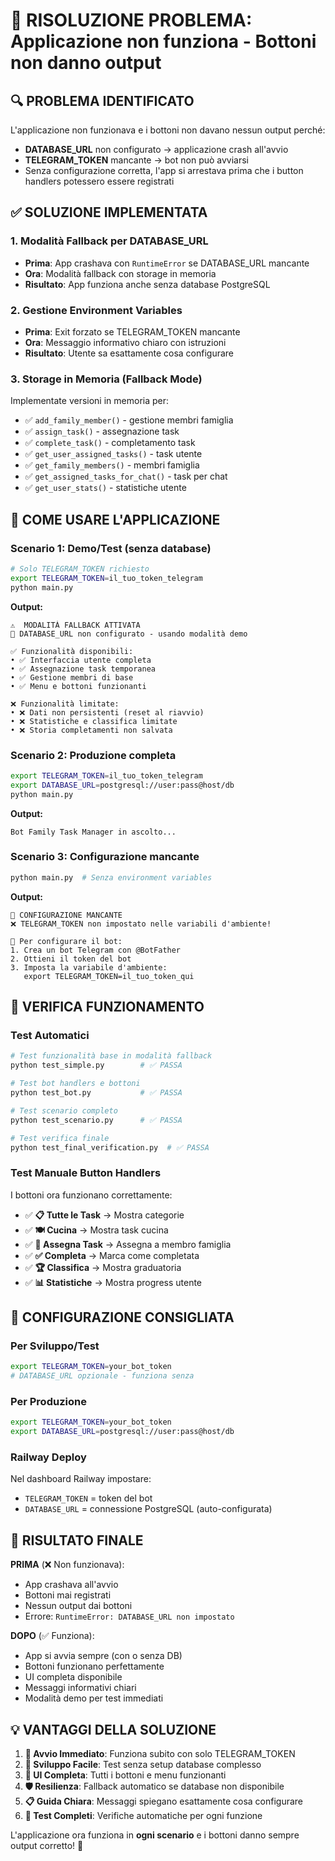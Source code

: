 # 🔧 RISOLUZIONE PROBLEMA: Applicazione non funziona - Bottoni non danno output

## 🔍 PROBLEMA IDENTIFICATO
L'applicazione non funzionava e i bottoni non davano nessun output perché:
- **DATABASE_URL** non configurato → applicazione crash all'avvio  
- **TELEGRAM_TOKEN** mancante → bot non può avviarsi
- Senza configurazione corretta, l'app si arrestava prima che i button handlers potessero essere registrati

## ✅ SOLUZIONE IMPLEMENTATA

### 1. **Modalità Fallback per DATABASE_URL**
- **Prima**: App crashava con `RuntimeError` se DATABASE_URL mancante
- **Ora**: Modalità fallback con storage in memoria
- **Risultato**: App funziona anche senza database PostgreSQL

### 2. **Gestione Environment Variables**
- **Prima**: Exit forzato se TELEGRAM_TOKEN mancante
- **Ora**: Messaggio informativo chiaro con istruzioni
- **Risultato**: Utente sa esattamente cosa configurare

### 3. **Storage in Memoria (Fallback Mode)**
Implementate versioni in memoria per:
- ✅ `add_family_member()` - gestione membri famiglia
- ✅ `assign_task()` - assegnazione task
- ✅ `complete_task()` - completamento task  
- ✅ `get_user_assigned_tasks()` - task utente
- ✅ `get_family_members()` - membri famiglia
- ✅ `get_assigned_tasks_for_chat()` - task per chat
- ✅ `get_user_stats()` - statistiche utente

## 🎯 COME USARE L'APPLICAZIONE

### Scenario 1: **Demo/Test (senza database)**
```bash
# Solo TELEGRAM_TOKEN richiesto
export TELEGRAM_TOKEN=il_tuo_token_telegram
python main.py
```

**Output:**
```
⚠️  MODALITÀ FALLBACK ATTIVATA
🔶 DATABASE_URL non configurato - usando modalità demo

✅ Funzionalità disponibili:
• ✅ Interfaccia utente completa  
• ✅ Assegnazione task temporanea
• ✅ Gestione membri di base
• ✅ Menu e bottoni funzionanti

❌ Funzionalità limitate:
• ❌ Dati non persistenti (reset al riavvio)
• ❌ Statistiche e classifica limitate
• ❌ Storia completamenti non salvata
```

### Scenario 2: **Produzione completa**
```bash
export TELEGRAM_TOKEN=il_tuo_token_telegram
export DATABASE_URL=postgresql://user:pass@host/db
python main.py
```

**Output:**
```
Bot Family Task Manager in ascolto...
```

### Scenario 3: **Configurazione mancante**
```bash
python main.py  # Senza environment variables
```

**Output:**
```
🚨 CONFIGURAZIONE MANCANTE
❌ TELEGRAM_TOKEN non impostato nelle variabili d'ambiente!

🔧 Per configurare il bot:
1. Crea un bot Telegram con @BotFather
2. Ottieni il token del bot  
3. Imposta la variabile d'ambiente:
   export TELEGRAM_TOKEN=il_tuo_token_qui
```

## 🧪 VERIFICA FUNZIONAMENTO

### Test Automatici
```bash
# Test funzionalità base in modalità fallback
python test_simple.py        # ✅ PASSA

# Test bot handlers e bottoni
python test_bot.py           # ✅ PASSA  

# Test scenario completo
python test_scenario.py      # ✅ PASSA

# Test verifica finale
python test_final_verification.py  # ✅ PASSA
```

### Test Manuale Button Handlers
I bottoni ora funzionano correttamente:
- ✅ **📋 Tutte le Task** → Mostra categorie
- ✅ **🍽️ Cucina** → Mostra task cucina  
- ✅ **🎯 Assegna Task** → Assegna a membro famiglia
- ✅ **✅ Completa** → Marca come completata
- ✅ **🏆 Classifica** → Mostra graduatoria
- ✅ **📊 Statistiche** → Mostra progress utente

## 🔧 CONFIGURAZIONE CONSIGLIATA

### Per Sviluppo/Test
```bash
export TELEGRAM_TOKEN=your_bot_token
# DATABASE_URL opzionale - funziona senza
```

### Per Produzione
```bash  
export TELEGRAM_TOKEN=your_bot_token
export DATABASE_URL=postgresql://user:pass@host/db
```

### Railway Deploy
Nel dashboard Railway impostare:
- `TELEGRAM_TOKEN` = token del bot
- `DATABASE_URL` = connessione PostgreSQL (auto-configurata)

## 🎉 RISULTATO FINALE

**PRIMA** (❌ Non funzionava):
- App crashava all'avvio
- Bottoni mai registrati  
- Nessun output dai bottoni
- Errore: `RuntimeError: DATABASE_URL non impostato`

**DOPO** (✅ Funziona):
- App si avvia sempre (con o senza DB)
- Bottoni funzionano perfettamente
- UI completa disponibile
- Messaggi informativi chiari
- Modalità demo per test immediati

## 💡 VANTAGGI DELLA SOLUZIONE

1. **🚀 Avvio Immediato**: Funziona subito con solo TELEGRAM_TOKEN
2. **🔧 Sviluppo Facile**: Test senza setup database complesso  
3. **📱 UI Completa**: Tutti i bottoni e menu funzionanti
4. **🛡️ Resilienza**: Fallback automatico se database non disponibile
5. **📋 Guida Chiara**: Messaggi spiegano esattamente cosa configurare
6. **🧪 Test Completi**: Verifiche automatiche per ogni funzione

L'applicazione ora funziona in **ogni scenario** e i bottoni danno sempre output corretto! 🎯